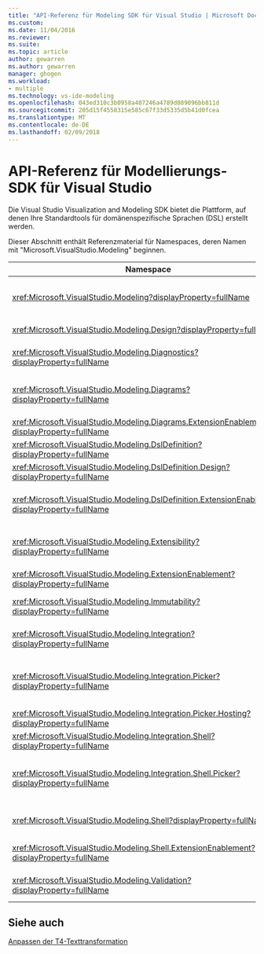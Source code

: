 ```yaml
---
title: "API-Referenz für Modeling SDK für Visual Studio | Microsoft Docs"
ms.custom: 
ms.date: 11/04/2016
ms.reviewer: 
ms.suite: 
ms.topic: article
author: gewarren
ms.author: gewarren
manager: ghogen
ms.workload:
- multiple
ms.technology: vs-ide-modeling
ms.openlocfilehash: 043ed310c3b0958a407246a4789d089096bb811d
ms.sourcegitcommit: 205d15f4558315e585c67f33d5335d5b41d0fcea
ms.translationtype: MT
ms.contentlocale: de-DE
ms.lasthandoff: 02/09/2018
---
```

# <a name="api-reference-for-modeling-sdk-for-visual-studio"></a>API-Referenz für Modellierungs-SDK für Visual Studio
Die Visual Studio Visualization and Modeling SDK bietet die Plattform, auf denen Ihre Standardtools für domänenspezifische Sprachen (DSL) erstellt werden.  
  
 Dieser Abschnitt enthält Referenzmaterial für Namespaces, deren Namen mit "Microsoft.VisualStudio.Modeling" beginnen.  
  
|Namespace|Inhalt|  
|---------------|-------------|  
|<xref:Microsoft.VisualStudio.Modeling?displayProperty=fullName>|Klassen, z. B. Modellelement, die die Basisklasse aller Klassen der Domäne ist, die Sie in eine DSL definieren.|  
|<xref:Microsoft.VisualStudio.Modeling.Design?displayProperty=fullName>|Klassen, die Teil der DSL-Definition zu bilden.|  
|<xref:Microsoft.VisualStudio.Modeling.Diagnostics?displayProperty=fullName>|Die Modell-Speicher-Viewer und die Leistung Messung Tools.|  
|<xref:Microsoft.VisualStudio.Modeling.Diagrams?displayProperty=fullName>|Klassen, z. B. ShapeElement, also die Basisklasse für alle Formen, die Sie in eine DSL definieren.|  
|<xref:Microsoft.VisualStudio.Modeling.Diagrams.ExtensionEnablement?displayProperty=fullName>|Auswahl und Gestenhandler-Methoden.|  
|<xref:Microsoft.VisualStudio.Modeling.DslDefinition?displayProperty=fullName>|Die API des Designers DSL-Definition.|  
|<xref:Microsoft.VisualStudio.Modeling.DslDefinition.Design?displayProperty=fullName>|Interne Klassen des Designers DSL-Definition.|  
|<xref:Microsoft.VisualStudio.Modeling.DslDefinition.ExtensionEnablement?displayProperty=fullName>|Attribute, die Ihnen das Erweitern der DSL-Designer mit Befehlen, Gesten und Validierung zu ermöglichen.|  
|<xref:Microsoft.VisualStudio.Modeling.Extensibility?displayProperty=fullName>|Erweiterungsmethoden für das Modellelement, die DSL-Erweiterbarkeit implementieren.|  
|<xref:Microsoft.VisualStudio.Modeling.ExtensionEnablement?displayProperty=fullName>|Erweiterbarkeit-Attribute|  
|<xref:Microsoft.VisualStudio.Modeling.Immutability?displayProperty=fullName>|Sie können Teile eines Modells schreibgeschützt machen.|  
|<xref:Microsoft.VisualStudio.Modeling.Integration?displayProperty=fullName>|Die Modelbus-API, die Sie die hilft integrieren verschiedene Modelle.|  
|<xref:Microsoft.VisualStudio.Modeling.Integration.Picker?displayProperty=fullName>|Das Dialogfeld, in dem Benutzer, die Modelle und Elemente zum Erstellen von Modelbus Verweise wechseln kann.|  
|<xref:Microsoft.VisualStudio.Modeling.Integration.Picker.Hosting?displayProperty=fullName>|Der Datumsauswahl-Dienst.|  
|<xref:Microsoft.VisualStudio.Modeling.Integration.Shell?displayProperty=fullName>|ModelBus Adapterframework für [!INCLUDE[vsprvs](../code-quality/includes/vsprvs_md.md)].|  
|<xref:Microsoft.VisualStudio.Modeling.Integration.Shell.Picker?displayProperty=fullName>|Der Vererbungsauswahl (Dialogfeld), die Benutzer Navigieren auf Modelle und Elemente Modelbus Verweise erstellen können.|  
|<xref:Microsoft.VisualStudio.Modeling.Shell?displayProperty=fullName>|Die Schnittstelle zwischen konzentriert und [!INCLUDE[vsprvs](../code-quality/includes/vsprvs_md.md)].|  
|<xref:Microsoft.VisualStudio.Modeling.Shell.ExtensionEnablement?displayProperty=fullName>|Können Sie Befehle im Kontextmenü (Kontext) zu definieren.|  
|<xref:Microsoft.VisualStudio.Modeling.Validation?displayProperty=fullName>|Sie können validierungseinschränkungen definieren.|  
  
## <a name="see-also"></a>Siehe auch  
 [Anpassen der T4-Texttransformation](../modeling/customizing-t4-text-transformation.md)
